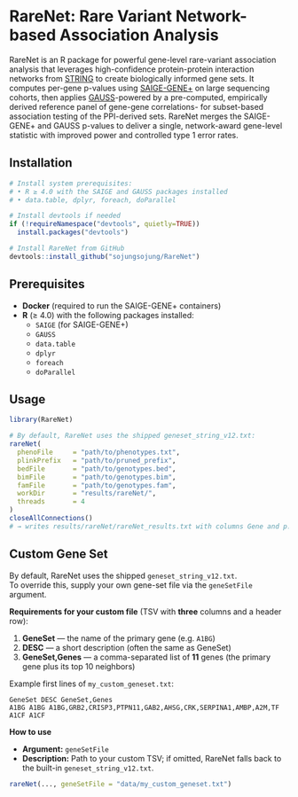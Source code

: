 # RareNet: Rare Variant Network-based Association Analysis

RareNet is an R package for powerful gene-level rare-variant association analysis that leverages high-confidence protein-protein interaction networks from [STRING](https://string-db.org/) to create biologically informed gene sets. It computes per-gene p-values using [SAIGE-GENE+](https://github.com/weizhouUMICH/SAIGE) on large sequencing cohorts, then applies [GAUSS](https://github.com/diptavo/GAUSS)-powered by a pre-computed, empirically derived reference panel of gene-gene correlations- for subset-based association testing of the PPI-derived sets. RareNet merges the SAIGE-GENE+ and GAUSS p-values to deliver a single, network-award gene-level statistic with improved power and controlled type 1 error rates. 


## Installation

```r
# Install system prerequisites:
# • R ≥ 4.0 with the SAIGE and GAUSS packages installed
# • data.table, dplyr, foreach, doParallel

# Install devtools if needed
if (!requireNamespace("devtools", quietly=TRUE))
  install.packages("devtools")

# Install RareNet from GitHub
devtools::install_github("sojungsojung/RareNet")
```

## Prerequisites

- **Docker** (required to run the SAIGE-GENE+ containers)  
- **R** (≥ 4.0) with the following packages installed:
  - `SAIGE` (for SAIGE-GENE+)  
  - `GAUSS`  
  - `data.table`  
  - `dplyr`  
  - `foreach`  
  - `doParallel`  

## Usage

```r
library(RareNet)

# By default, RareNet uses the shipped geneset_string_v12.txt:
rareNet(
  phenoFile     = "path/to/phenotypes.txt",
  plinkPrefix   = "path/to/pruned_prefix",
  bedFile       = "path/to/genotypes.bed",
  bimFile       = "path/to/genotypes.bim",
  famFile       = "path/to/genotypes.fam",
  workDir       = "results/rareNet/",
  threads       = 4
)
closeAllConnections()
# → writes results/rareNet/rareNet_results.txt with columns Gene and p.value
```

## Custom Gene Set

By default, RareNet uses the shipped `geneset_string_v12.txt`.  
To override this, supply your own gene-set file via the `geneSetFile` argument.  

**Requirements for your custom file** (TSV with **three** columns and a header row):  
1. **GeneSet** — the name of the primary gene (e.g. `A1BG`)  
2. **DESC**    — a short description (often the same as GeneSet)  
3. **GeneSet,Genes** — a comma-separated list of **11** genes (the primary gene plus its top 10 neighbors)  

Example first lines of `my_custom_geneset.txt`:
```tsv
GeneSet DESC GeneSet,Genes
A1BG A1BG A1BG,GRB2,CRISP3,PTPN11,GAB2,AHSG,CRK,SERPINA1,AMBP,A2M,TF
A1CF A1CF
```

**How to use**  
- **Argument:** `geneSetFile`  
- **Description:** Path to your custom TSV; if omitted, RareNet falls back to the built-in `geneset_string_v12.txt`.  

```r
rareNet(..., geneSetFile = "data/my_custom_geneset.txt")
```
